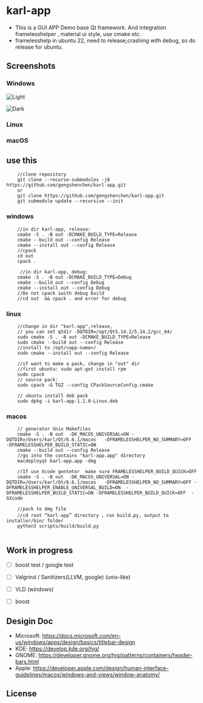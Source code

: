#  karl-app 

<!-- [![CI: Build Test](https://github.com/wangwenx190/framelesshelper/actions/workflows/ci.yml/badge.svg?branch=main)](https://github.com/wangwenx190/framelesshelper/actions/workflows/ci.yml) -->
- This is a GUI APP Demo base Qt framework. And integration framelesshelper , material ui style, use  cmake etc. 
- framelesshelp in ubuntu 22, need to release,crashing with debug, so do release for ubuntu.


## Screenshots

### Windows

![Light](./doc/win_light.png)

![Dark](./doc/win_dark.png)

### Linux



### macOS


## use this
``` 
    //clone repository
    git clone --recurse-submodules -j8 https://github.com/gengshenchen/karl-app.git
    or 
    git clone https://github.com/gengshenchen/karl-app.git
    git submodule update --recursive --init 
```
### windows

```
    //in dir karl-app, release: 
    cmake -S . -B out -DCMAKE_BUILD_TYPE=Release
    cmake --build out --config Release
    cmake --install out --config Release
    //cpack
    cd out 
    cpack .

     //in dir karl-app, debug: 
    cmake -S . -B out -DCMAKE_BUILD_TYPE=Debug
    cmake --build out --config Debug
    cmake --install out --config Debug
    //Do not cpack iwith debug build
    //cd out  && cpack . and error for debug
```
### linux
```
    //change in dir "karl-app",release,  
    // you can set qtdir -DQTDIR=/opt/Qt5.14.2/5.14.2/gcc_64/
    sudo cmake -S . -B out -DCMAKE_BUILD_TYPE=Release
    sudo cmake --build out --config Release
    //install to /opt/<app-name>/
    sudo cmake --install out --config Release

    //if want to make a pack, change in "out" dir
    //first ubuntu: sudo apt-get install rpm 
    sudo cpack 
    // source pack:
    sudo cpack -G TGZ --config CPackSourceConfig.cmake
    
    // ubuntu install deb pack
    sudo dpkg -i karl-app-1.1.0-Linux.deb 

```
### macos
```
    // generator Unix Makefiles
    cmake -S . -B out  -DK_MACOS_UNIVERSAL=ON -DQTDIR=/Users/karl/Qt/6.6.1/macos   -DFRAMELESSHELPER_NO_SUMMARY=OFF  -DFRAMELESSHELPER_BUILD_STATIC=ON
    cmake --build out --config Release
    //go into the contains "karl-app.app" directory
    macdeployqt karl-app.app -dmg

    //If use Xcode gentetor  make sure FRAMELESSHELPER_BUILD_QUICK=OFF
    cmake -S . -B out  -DK_MACOS_UNIVERSAL=ON -DQTDIR=/Users/karl/Qt/6.6.1/macos   -DFRAMELESSHELPER_NO_SUMMARY=OFF -DFRAMELESSHELPER_ENABLE_UNIVERSAL_BUILD=ON  -DFRAMELESSHELPER_BUILD_STATIC=ON -DFRAMELESSHELPER_BUILD_QUICK=OFF  -GXcode
    
    //pack to dmg file
    //cd root “karl-app” directory ，run build.py, output to installer/bin/ folder
    python3 scripts/build/build.py 
    
```
## Work in progress

- [ ] boost test / google test
- [ ] Valgrind / Sanitizers(LLVM, google) (unix-like)
- [ ] VLD (windows) 
- [ ] boost


## Desigin Doc
- Microsoft: <https://docs.microsoft.com/en-us/windows/apps/design/basics/titlebar-design>
- KDE: <https://develop.kde.org/hig/>
- GNOME: <https://developer.gnome.org/hig/patterns/containers/header-bars.html>
- Apple: <https://developer.apple.com/design/human-interface-guidelines/macos/windows-and-views/window-anatomy/>

## License
